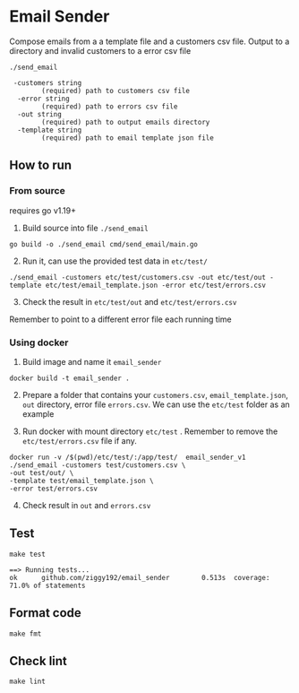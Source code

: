 # Email Sender

Compose emails from a a template file and a customers csv file.
Output to a directory and invalid customers to a error csv file

```shell
./send_email

 -customers string
        (required) path to customers csv file
  -error string
        (required) path to errors csv file
  -out string
        (required) path to output emails directory
  -template string
        (required) path to email template json file

```

## How to run

### From source

requires go v1.19+

1. Build source into file `./send_email`

```shell
go build -o ./send_email cmd/send_email/main.go
```

2. Run it, can use the provided test data in `etc/test/`

```shell
./send_email -customers etc/test/customers.csv -out etc/test/out -template etc/test/email_template.json -error etc/test/errors.csv
```

3. Check the result in `etc/test/out` and `etc/test/errors.csv`

Remember to point to a different error file each running time

### Using docker

1. Build image and name it `email_sender`

```shell
docker build -t email_sender .
```

2. Prepare a folder that contains your `customers.csv`, `email_template.json`, `out` directory, error file `errors.csv`.
   We can use the `etc/test` folder as an example

3. Run docker with mount directory `etc/test` . Remember to remove the `etc/test/errors.csv` file if any.

```shell
docker run -v /$(pwd)/etc/test/:/app/test/  email_sender_v1  ./send_email -customers test/customers.csv \
-out test/out/ \
-template test/email_template.json \
-error test/errors.csv
```

4. Check result in `out` and `errors.csv`

## Test

```shell
make test

==> Running tests...
ok      github.com/ziggy192/email_sender        0.513s  coverage: 71.0% of statements
```

## Format code

```shell
make fmt
```

## Check lint
```shell
make lint
```
